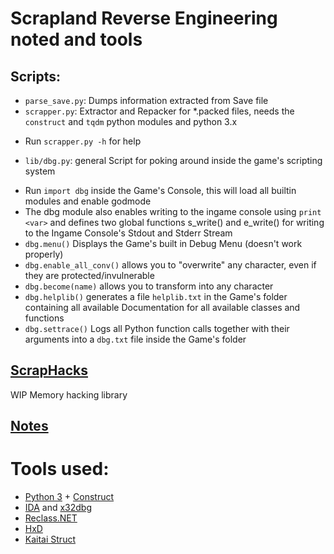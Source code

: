 # Scrapland Reverse Engineering noted and tools

## Scripts:
* `parse_save.py`: Dumps information extracted from Save file
* `scrapper.py`: Extractor and Repacker for *.packed files, needs the `construct` and `tqdm` python modules and python 3.x
 - Run `scrapper.py -h` for help
* `lib/dbg.py`: general Script for poking around inside the game's scripting system
 - Run `import dbg` inside the Game's Console,
  this will load all builtin modules and enable godmode
 - The dbg module also enables writing to the ingame console using `print <var>`
  and defines two global functions s_write() and e_write() for writing to the Ingame Console's Stdout and Stderr Stream
 - `dbg.menu()` Displays the Game's built in Debug Menu (doesn't work properly)
 - `dbg.enable_all_conv()` allows you to "overwrite" any character, even if they are protected/invulnerable
 - `dbg.become(name)` allows you to transform into any character
 - `dbg.helplib()` generates a file `helplib.txt` in the Game's folder containing all available Documentation for all available classes and functions
 - `dbg.settrace()` Logs all Python function calls together with their arguments into a  `dbg.txt` file inside the Game's folder

## [ScrapHacks](ScrapHacks/README.md)

WIP Memory hacking library

## [Notes](NOTES.md)

# Tools used:

- [Python 3](https://python.org/) + [Construct](https://construct.readthedocs.io/en/latest/)
- [IDA](https://www.hex-rays.com/products/ida/index.shtml) and [x32dbg](https://x64dbg.com/)
- [Reclass.NET](https://github.com/ReClassNET/ReClass.NET)
- [HxD](https://mh-nexus.de/en/hxd/)
- [Kaitai Struct](http://kaitai.io/)